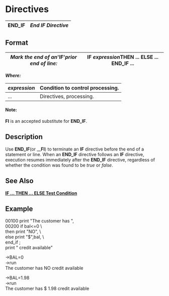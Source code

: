 # Directives 

**END_IF** |  **_End IF Directive_**  
---|---  
  
##  Format

_Mark the end of an_**'IF'**_prior end of line:_ |  **IF**  _expression_**THEN** ... **ELSE** ... **END_IF** ...  
---|---  
  
**_Where:_**

_expression_ |  Condition to control processing.  
---|---  
... |  Directives, processing.  
  
#### **Note:**  
**FI** is an accepted substitute for **END_IF**.

##  Description

Use **END_IF**(or __**FI**) to terminate an **IF** directive before the end of a statement or line. When an **END_IF** directive follows an **IF** directive, execution resumes immediately after the **END_IF** directive, regardless of whether the condition was found to be _true_ or _false_.

##  See Also

[**IF ... THEN ... ELSE Test Condition**](if.md)

##  Example

00100 print "The customer has ",  
00200 if bal<=0 \   
then print "NO", \  
else print "$",bal, \  
end_if ;  
print " credit available"  
  
->BAL=0  
->run  
The customer has NO credit available  
  
->BAL=1.98  
->run  
The customer has $ 1.98 credit available
